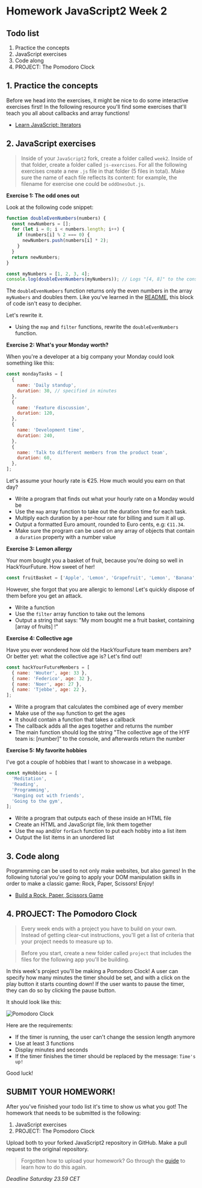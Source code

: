 # Homework JavaScript2 Week 2

## **Todo list**

1. Practice the concepts
2. JavaScript exercises
3. Code along
4. PROJECT: The Pomodoro Clock

## **1. Practice the concepts**

Before we head into the exercises, it might be nice to do some interactive exercises first! In the following resource you'll find some exercises that'll teach you all about callbacks and array functions!

- [Learn JavaScript: Iterators](https://www.codecademy.com/learn/introduction-to-javascript/modules/learn-javascript-iterators)

## **2. JavaScript exercises**

> Inside of your `JavaScript2` fork, create a folder called `week2`. Inside of that folder, create a folder called `js-exercises`. For all the following exercises create a new `.js` file in that folder (5 files in total). Make sure the name of each file reflects its content: for example, the filename for exercise one could be `oddOnesOut.js`.

**Exercise 1: The odd ones out**

Look at the following code snippet:

```js
function doubleEvenNumbers(numbers) {
  const newNumbers = [];
  for (let i = 0; i < numbers.length; i++) {
    if (numbers[i] % 2 === 0) {
      newNumbers.push(numbers[i] * 2);
    }
  }
  return newNumbers;
}

const myNumbers = [1, 2, 3, 4];
console.log(doubleEvenNumbers(myNumbers)); // Logs "[4, 8]" to the console
```

The `doubleEvenNumbers` function returns only the even numbers in the array `myNumbers` and doubles them. Like you've learned in the [README](README.md), this block of code isn't easy to decipher.

Let's rewrite it.

- Using the `map` and `filter` functions, rewrite the `doubleEvenNumbers` function.

**Exercise 2: What's your Monday worth?**

When you're a developer at a big company your Monday could look something like this:

```js
const mondayTasks = [
  {
    name: 'Daily standup',
    duration: 30, // specified in minutes
  },
  {
    name: 'Feature discussion',
    duration: 120,
  },
  {
    name: 'Development time',
    duration: 240,
  },
  {
    name: 'Talk to different members from the product team',
    duration: 60,
  },
];
```

Let's assume your hourly rate is €25. How much would you earn on that day?

- Write a program that finds out what your hourly rate on a Monday would be
- Use the `map` array function to take out the duration time for each task.
- Multiply each duration by a per-hour rate for billing and sum it all up.
- Output a formatted Euro amount, rounded to Euro cents, e.g: `€11.34`.
- Make sure the program can be used on any array of objects that contain a `duration` property with a number value

**Exercise 3: Lemon allergy**

Your mom bought you a basket of fruit, because you're doing so well in HackYourFuture. How sweet of her!

```js
const fruitBasket = ['Apple', 'Lemon', 'Grapefruit', 'Lemon', 'Banana', 'Watermelon', 'Lemon'];
```

However, she forgot that you are allergic to lemons! Let's quickly dispose of them before you get an attack.

- Write a function
- Use the `filter` array function to take out the lemons
- Output a string that says: "My mom bought me a fruit basket, containing [array of fruits] !"

**Exercise 4: Collective age**

Have you ever wondered how old the HackYourFuture team members are? Or better yet: what the collective age is? Let's find out!

```js
const hackYourFutureMembers = [
  { name: 'Wouter', age: 33 },
  { name: 'Federico', age: 32 },
  { name: 'Noer', age: 27 },
  { name: 'Tjebbe', age: 22 },
];
```

- Write a program that calculates the combined age of every member
- Make use of the `map` function to get the ages
- It should contain a function that takes a callback
- The callback adds all the ages together and returns the number
- The main function should log the string "The collective age of the HYF team is: [number]" to the console, and afterwards return the number

**Exercise 5: My favorite hobbies**

I've got a couple of hobbies that I want to showcase in a webpage.

```js
const myHobbies = [
  'Meditation',
  'Reading',
  'Programming',
  'Hanging out with friends',
  'Going to the gym',
];
```

- Write a program that outputs each of these inside an HTML file
- Create an HTML and JavaScript file, link them together
- Use the `map` and/or `forEach` function to put each hobby into a list item
- Output the list items in an unordered list

## **3. Code along**

Programming can be used to not only make websites, but also games! In the following tutorial you're going to apply your DOM manipulation skills in order to make a classic game: Rock, Paper, Scissors! Enjoy!

- [Build a Rock, Paper, Scissors Game](https://www.youtube.com/watch?v=WR_pWXJZiRY)

## **4. PROJECT: The Pomodoro Clock**

> Every week ends with a project you have to build on your own. Instead of getting clear-cut instructions, you'll get a list of criteria that your project needs to measure up to.

> Before you start, create a new folder called `project` that includes the files for the following app you'll be building.

In this week's project you'll be making a Pomodoro Clock! A user can specify how many minutes the timer should be set, and with a click on the play button it starts counting down! If the user wants to pause the timer, they can do so by clicking the pause button.

It should look like this:

![Pomodoro Clock](../assets/pomodoro.png)

Here are the requirements:

- If the timer is running, the user can't change the session length anymore
- Use at least 3 functions
- Display minutes and seconds
- If the timer finishes the timer should be replaced by the message: `Time's up!`

Good luck!

## **SUBMIT YOUR HOMEWORK!**

After you've finished your todo list it's time to show us what you got! The homework that needs to be submitted is the following:

1. JavaScript exercises
2. PROJECT: The Pomodoro Clock

Upload both to your forked JavaScript2 repository in GitHub. Make a pull request to the original repository.

> Forgotten how to upload your homework? Go through the [guide](../hand-in-homework-guide.md) to learn how to do this again.

_Deadline Saturday 23.59 CET_
